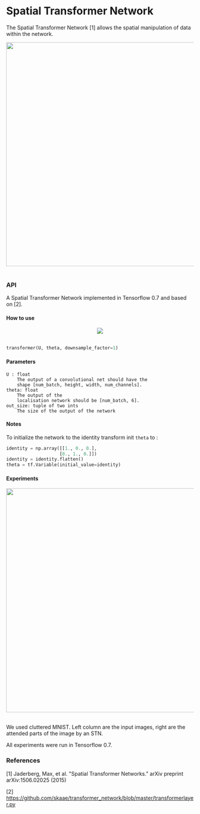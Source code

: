 # Spatial Transformer Network

The Spatial Transformer Network [1] allows the spatial manipulation of data within the network.

<div align="center">
  <img width="600px" src="http://i.imgur.com/ExGDVul.png"><br><br>
</div>

### API 

A Spatial Transformer Network implemented in Tensorflow 0.7 and based on [2].

#### How to use

<div align="center">
  <img src="http://i.imgur.com/gfqLV3f.png"><br><br>
</div>

```python
transformer(U, theta, downsample_factor=1)
```
    
#### Parameters

    U : float 
        The output of a convolutional net should have the
        shape [num_batch, height, width, num_channels]. 
    theta: float   
        The output of the
        localisation network should be [num_batch, 6].
    out_size: tuple of two ints
        The size of the output of the network
        
    
#### Notes
To initialize the network to the identity transform init ``theta`` to :

```python
identity = np.array([[1., 0., 0.],
                    [0., 1., 0.]]) 
identity = identity.flatten()
theta = tf.Variable(initial_value=identity)
```        

#### Experiments

<div align="center">
  <img width="600px" src="http://i.imgur.com/HtCBYk2.png"><br><br>
</div>

We used cluttered MNIST. Left column are the input images, right are the attended parts of the image by an STN.

All experiments were run in Tensorflow 0.7.

### References

[1] Jaderberg, Max, et al. "Spatial Transformer Networks." arXiv preprint arXiv:1506.02025 (2015)

[2] https://github.com/skaae/transformer_network/blob/master/transformerlayer.py
